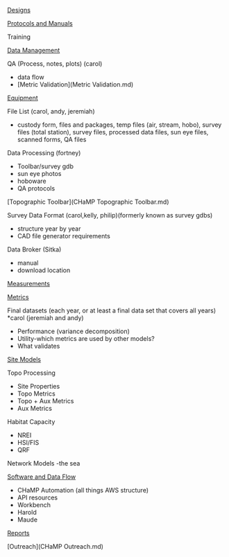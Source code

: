 

[Designs](Designs.md)

[Protocols and Manuals](ProtocolMainPage.md)

Training

[Data Management](DataManagement.md)

QA (Process, notes, plots) (carol)

- data flow
- [Metric Validation](Metric Validation.md)

[Equipment](Equipment.md)

File List (carol, andy, jeremiah)

- custody form, files and packages, temp files (air, stream, hobo), survey files (total station), survey files, processed data files, sun eye files, scanned forms, QA files

Data Processing (fortney)

- Toolbar/survey gdb
- sun eye photos
- hoboware
- QA protocols

[Topographic Toolbar](CHaMP Topographic Toolbar.md)

Survey Data Format (carol,kelly, philip)(formerly known as survey gdbs)

- structure year by year
- CAD file generator requirements

Data Broker (Sitka)

- manual
- download location

[Measurements](MeasurementsMainPage.md)

[Metrics](MetricsMainPage.md) 

Final datasets (each year, or at least a final data set that covers all years)
*carol (jeremiah and andy)

- Performance (variance decomposition)
- Utility-which metrics are used by other models? 
- What validates

[Site Models](Models.md)

Topo Processing
- Site Properties
- Topo Metrics
- Topo + Aux Metrics
- Aux Metrics

Habitat Capacity
- NREI
- HSI/FIS
- QRF


Network Models
-the sea

[Software and Data Flow](OtherSoftware.md)
- CHaMP Automation (all things AWS structure)
- API resources
- Workbench
- Harold
- Maude

[Reports](ReportsMain.md) 

[Outreach](CHaMP Outreach.md)

